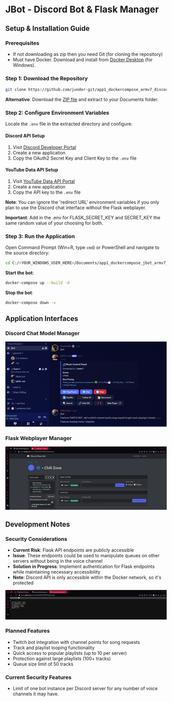 # JBot - Discord Bot & Flask Manager

## Setup & Installation Guide

### Prerequisites
- If not downloading as zip then you need Git (for cloning the repository) 
- Must have Docker. Download and install from [Docker Desktop](https://www.docker.com/products/docker-desktop/) (for Windows).  
  
### Step 1: Download the Repository
```bash
git clone https://github.com/junder-git/app1_dockercompose_armv7_discordbot_flaskmanager.git
```
**Alternative**: Download the [ZIP file](https://github.com/junder-git/app1_dockercompose_armv7_discordbot_flaskmanager/archive/refs/heads/main.zip) and extract to your Documents folder.

### Step 2: Configure Environment Variables
Locate the `.env` file in the extracted directory and configure:

#### Discord API Setup
1. Visit [Discord Developer Portal](https://discord.com/developers)
2. Create a new application
3. Copy the OAuth2 Secret Key and Client Key to the `.env` file

#### YouTube Data API Setup
1. Visit [YouTube Data API Portal](https://developers.google.com/youtube/v3)
2. Create a new application
3. Copy the API key to the `.env` file

**Note**: You can ignore the 'redirect URL' environment variables if you only plan to use the Discord chat interface without the Flask webplayer.

**Important**: Add in the .env for FLASK_SECRET_KEY and SECRET_KEY the same random value of your choosing for both.    
  
### Step 3: Run the Application
Open Command Prompt (Win+R, type `cmd`) or PowerShell and navigate to the source directory:

```bash
cd C:/<YOUR_WINDOWS_USER_HERE>/Documents/app1_dockercompose_jbot_armv7_discordbot_flaskmanager/source
```

**Start the bot**:
```bash
docker-compose up --build -d
```

**Stop the bot**:
```bash
docker-compose down -v
```

## Application Interfaces

### Discord Chat Model Manager
![Discord Chat Interface](source/READMEresources/discord_chat_model_example.png)

### Flask Webplayer Manager
![Flask Webplayer Interface](source/READMEresources/flask_webapp_example.png)

## Development Notes

### Security Considerations
- **Current Risk**: Flask API endpoints are publicly accessible
- **Issue**: These endpoints could be used to manipulate queues on other servers without being in the voice channel
- **Solution in Progress**: Implement authentication for Flask endpoints while maintaining necessary accessibility
- **Note**: Discord API is only accessible within the Docker network, so it's protected

![Flask Endpoints](source/READMEresources/flask_endpoints.png)

### Planned Features
- Twitch bot integration with channel points for song requests
- Track and playlist looping functionality
- Quick access to popular playlists (up to 10 per server)
- Protection against large playlists (100+ tracks)
- Queue size limit of 50 tracks
    
### Current Security Features
- Limit of one bot instance per Discord server for any number of voice channels it may have.  
